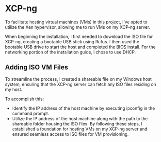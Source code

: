 # XCP-ng 

To facilitate hosting virtual machines (VMs) in this project, I've opted to utilize the Xen hypervisor, allowing me to run VMs on my XCP-ng server.

When beginning the installation, I first needed to download the ISO file for XCP-ng, creating a bootable USB stick using Rufus. I then used the bootable USB drive to start the host and completed the BIOS install. For the networking portion of the installation guide, I chose to use DHCP.

## Adding ISO VM Files

To streamline the process, I created a shareable file on my Windows host system, ensuring that the XCP-ng server can fetch any ISO files residing on my host.

To accomplish this:
- Identify the IP address of the host machine by executing ipconfig in the command prompt.
- Utilize the IP address of the host machine along with the path to the shareable folder housing the ISO files.
By following these steps, I established a foundation for hosting VMs on my XCP-ng server and ensured seamless access to ISO files for VM provisioning.



